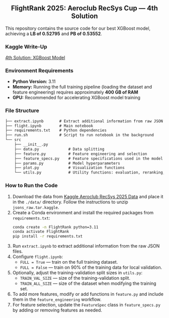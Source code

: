 <h2 align="center">FlightRank 2025: Aeroclub RecSys Cup — 4th Solution</h2>

This repository contains the source code for our best XGBoost model, achieving a **LB of 0.52795** and **PB of 0.53552**.

### Kaggle Write-Up
[4th Solution: XGBoost Model](https://www.kaggle.com/competitions/aeroclub-recsys-2025/writeups/4th-solution-xgboost-model)


### Environment Requirements
- **Python Version:** 3.11
- **Memory:** Running the full training pipeline (loading the dataset and feature engineering) requires approximately **400 GB of RAM**
- **GPU:** Recommended for accelerating XGBoost model training


### File Structure

```txt
├── extract.ipynb       # Extract additional information from raw JSON files
├── flight.ipynb        # Main notebook
├── requirements.txt    # Python dependencies
├── run.sh              # Script to run notebook in the background
└── src
    ├── __init__.py
    ├── data.py             # Data splitting
    ├── feature.py          # Feature engineering and selection
    ├── feature_specs.py    # Feature specifications used in the model
    ├── params.py           # Model hyperparameters
    ├── plot.py             # Visualization functions
    └── utils.py            # Utility functions: evaluation, reranking, prediction
```

### How to Run the Code

1. Download the data from [Kaggle Aeroclub RecSys 2025 Data](https://www.kaggle.com/competitions/aeroclub-recsys-2025/data) and place it in the `./data/` directory. Follow the instructions to unzip `jsons_raw.tar.kaggle`.
2. Create a Conda environment and install the required packages from `requirements.txt`:
    ```bash
    conda create -n FlightRank python=3.11
    conda activate FlightRank
    pip install -r requirements.txt
    ```
3. Run `extract.ipynb` to extract additional information from the raw JSON files.
4. Configure `flight.ipynb`:
   - `FULL = True` — train on the full training dataset.
   - `FULL = False` — train on 90% of the training data for local validation.
5. Optionally, adjust the training-validation split sizes in `utils.py`:
   - `TRAIN_VAL_SIZE` — size of the training-validation split.
   - `TRAIN_ALL_SIZE` — size of the dataset when modifying the training set.
6. To add more features, modify or add functions in `feature.py` and include them in the `feature_engineering` workflow.
7. For feature selection, update the `FeatureSpec` class in `feature_specs.py` by adding or removing features as needed.
